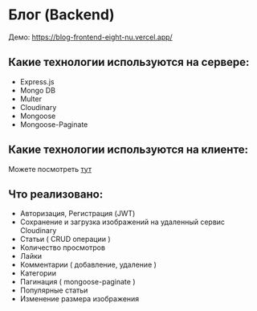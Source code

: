 # Блог (Backend)

Демо:  https://blog-frontend-eight-nu.vercel.app/

## Какие технологии используются на сервере:
- Express.js
- Mongo DB
- Multer
- Cloudinary
- Mongoose
- Mongoose-Paginate 

## Какие технологии используются на клиенте:
Можете посмотреть [тут](https://github.com/nurlan-dev-tiul/blog-frontend)

## Что реализовано:
- Авторизация, Регистрация (JWT)
- Сохранение и загрузка изображений на удаленный сервис Cloudinary
- Статьи ( CRUD операции )
- Количество просмотров
- Лайки 
- Комментарии ( добавление, удаление )
- Категории
- Пагинация ( mongoose-paginate )
- Популярные статьи
- Изменение размера изображения




